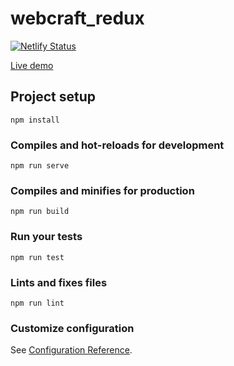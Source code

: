 # webcraft_redux

[![Netlify Status](https://api.netlify.com/api/v1/badges/bd892dc6-5ca4-4eb2-8038-1a448056f838/deploy-status)](https://app.netlify.com/sites/webcraftredux/deploys)

[Live demo](https://webcraftredux.netlify.app)

## Project setup

```
npm install
```

### Compiles and hot-reloads for development

```
npm run serve
```

### Compiles and minifies for production

```
npm run build
```

### Run your tests

```
npm run test
```

### Lints and fixes files

```
npm run lint
```

### Customize configuration

See [Configuration Reference](https://cli.vuejs.org/config/).

